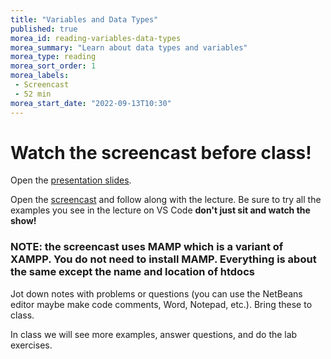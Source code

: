 ```yaml
---
title: "Variables and Data Types"
published: true
morea_id: reading-variables-data-types
morea_summary: "Learn about data types and variables"
morea_type: reading
morea_sort_order: 1
morea_labels:
 - Screencast 
 - 52 min
morea_start_date: "2022-09-13T10:30"
---
```


# Watch the screencast before class!



Open the [presentation slides](ITM352_data_types_variables.ppt). 

Open the [screencast](http://youtu.be/gPXZzR3_Kb4) and follow along with the lecture. Be sure to try all the examples you see in the lecture on VS Code **don't just sit and watch the show!**

### NOTE: the screencast uses MAMP which is a variant of XAMPP. You do not need to install MAMP. Everything is about the same except the name and location of htdocs

Jot down notes with problems or questions (you can use the NetBeans editor maybe make code comments, Word, Notepad, etc.). Bring these to class.

In class we will see more examples, answer questions, and do the lab exercises. 

